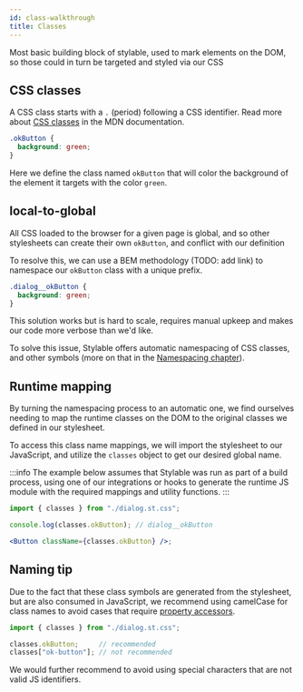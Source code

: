 ```yaml
---
id: class-walkthrough
title: Classes
---
```


<!-- ## map style to view -->

Most basic building block of stylable, used to mark elements on the DOM, so those could in turn be targeted and styled via our CSS

## CSS classes

A CSS class starts with a `.` (period) following a CSS identifier. Read more about [CSS classes](https://developer.mozilla.org/en-US/docs/Web/CSS/Class_selectors) in the MDN documentation.

```css
.okButton {
  background: green;
}
```

Here we define the class named `okButton` that will color the background of the element it targets with the color `green`.

## local-to-global

All CSS loaded to the browser for a given page is global, and so other stylesheets can create their own `okButton`, and conflict with our definition

To resolve this, we can use a BEM methodology (TODO: add link) to namespace our `okButton` class with a unique prefix.

```css
.dialog__okButton {
  background: green;
}
```

This solution works but is hard to scale, requires manual upkeep and makes our code more verbose than we'd like.

To solve this issue, Stylable offers automatic namespacing of CSS classes, and other symbols (more on that in the [Namespacing chapter](./namespace.md)).

## Runtime mapping

By turning the namespacing process to an automatic one, we find ourselves needing to map the runtime classes on the DOM to the original classes we defined in our stylesheet.

To access this class name mappings, we will import the stylesheet to our JavaScript, and utilize the `classes` object to get our desired global name.

:::info
The example below assumes that Stylable was run as part of a build process, using one of our integrations or hooks to generate the runtime JS module with the required mappings and utility functions.
:::

```jsx
import { classes } from "./dialog.st.css";

console.log(classes.okButton); // dialog__okButton

<Button className={classes.okButton} />;
```

## Naming tip

Due to the fact that these class symbols are generated from the stylesheet, but are also consumed in JavaScript, we recommend using camelCase for class names to avoid cases that require [property accessors](https://developer.mozilla.org/en-US/docs/Web/JavaScript/Reference/Operators/Property_accessors).

<!-- prettier-ignore-start -->

```js
import { classes } from "./dialog.st.css";

classes.okButton;     // recommended
classes["ok-button"]; // not recommended
```
<!-- prettier-ignore-end -->

We would further recommend to avoid using special characters that are not valid JS identifiers.
